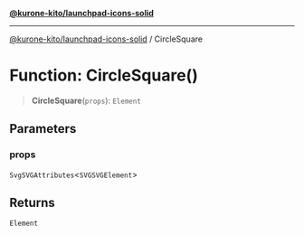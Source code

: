 [**@kurone-kito/launchpad-icons-solid**](../README.md)

***

[@kurone-kito/launchpad-icons-solid](../globals.md) / CircleSquare

# Function: CircleSquare()

> **CircleSquare**(`props`): `Element`

## Parameters

### props

`SvgSVGAttributes`\<`SVGSVGElement`\>

## Returns

`Element`
